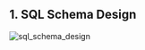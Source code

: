 ## 1. SQL Schema Design
![sql_schema_design](https://github.com/daz-sdc/sdc-reviews/assets/77268619/70a6dbc1-ca34-4233-bc3b-6fa156ef703f)
